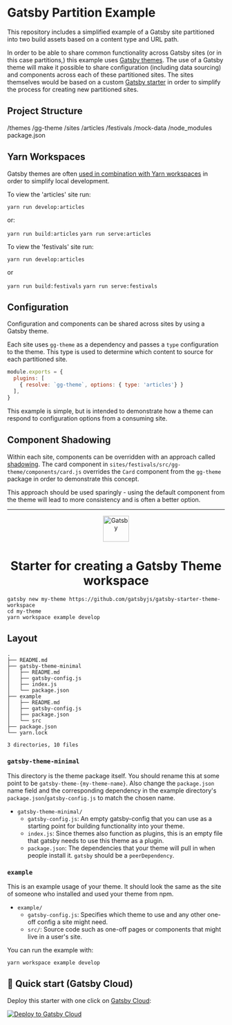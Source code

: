# Gatsby Partition Example

This repository includes a simplified example of a Gatsby site partitioned into
two build assets based on a content type and URL path.

In order to be able to share common functionality across Gatsby sites (or in this case partitions,) this example uses [Gatsby themes](https://www.gatsbyjs.com/docs/themes/). The use of a Gatsby theme will make it possible to share configuration (including data sourcing) and components across each of these partitioned sites. The sites themselves would be based on a custom [Gatsby starter](https://www.gatsbyjs.com/docs/creating-a-starter/) in order to simplify the process for creating new partitioned sites.

## Project Structure

/themes
	/gg-theme
/sites
	/articles
	/festivals
/mock-data
/node_modules
package.json

## Yarn Workspaces

Gatsby themes are often [used in combination with Yarn workspaces](https://www.gatsbyjs.com/blog/2019-05-22-setting-up-yarn-workspaces-for-theme-development/) in order to simplify local development.

To view the 'articles' site run:

`yarn run develop:articles`

or:

`yarn run build:articles`
`yarn run serve:articles`

To view the 'festivals' site run:

`yarn run develop:articles`

or

`yarn run build:festivals`
`yarn run serve:festivals`

## Configuration

Configuration and components can be shared across sites by using a Gatsby theme.

Each site uses `gg-theme` as a dependency and passes a `type` configuration to the theme. 
This type is used to determine which content to source for each partitioned site.

```js
module.exports = {
  plugins: [
    { resolve: `gg-theme`, options: { type: 'articles'} }
  ],
}
```

This example is simple, but is intended to demonstrate how a theme can respond to configuration
options from a consuming site.

## Component Shadowing

Within each site, components can be overridden with an approach called [shadowing](https://www.gatsbyjs.com/blog/2019-04-29-component-shadowing/).
The card component in `sites/festivals/src/gg-theme/components/card.js` overrides the `Card` component from the `gg-theme` package in order to demonstrate this concept.

This approach should be used sparingly - using the default component from the theme
will lead to more consistency and is often a better option.

---

<p align="center">
  <a href="https://www.gatsbyjs.com">
    <img alt="Gatsby" src="https://www.gatsbyjs.com/Gatsby-Monogram.svg" width="60" />
  </a>
</p>
<h1 align="center">
  Starter for creating a Gatsby Theme workspace
</h1>

```shell
gatsby new my-theme https://github.com/gatsbyjs/gatsby-starter-theme-workspace
cd my-theme
yarn workspace example develop
```

## Layout

```text
.
├── README.md
├── gatsby-theme-minimal
│   ├── README.md
│   ├── gatsby-config.js
│   ├── index.js
│   └── package.json
├── example
│   ├── README.md
│   ├── gatsby-config.js
│   ├── package.json
│   └── src
├── package.json
└── yarn.lock

3 directories, 10 files
```

### `gatsby-theme-minimal`

This directory is the theme package itself. You should rename this at
some point to be `gatsby-theme-{my-theme-name}`. Also change the
`package.json` name field and the corresponding dependency in the
example directory's `package.json`/`gatsby-config.js` to match the chosen name.

- `gatsby-theme-minimal/`
  - `gatsby-config.js`: An empty gatsby-config that you can use as a starting point for building functionality into your theme.
  - `index.js`: Since themes also function as plugins, this is an empty file that
    gatsby needs to use this theme as a plugin.
  - `package.json`: The dependencies that your theme will pull in when people install it. `gatsby` should be a `peerDependency`.

### `example`

This is an example usage of your theme. It should look the same as the
site of someone who installed and used your theme from npm.

- `example/`
  - `gatsby-config.js`: Specifies which theme to use and any other one-off config a site might need.
  - `src/`: Source code such as one-off pages or components that might live in
    a user's site.

You can run the example with:

```shell
yarn workspace example develop
```

## 🚀 Quick start (Gatsby Cloud)

Deploy this starter with one click on [Gatsby Cloud](https://www.gatsbyjs.com/cloud/):

[<img src="https://www.gatsbyjs.com/deploynow.svg" alt="Deploy to Gatsby Cloud">](https://www.gatsbyjs.com/dashboard/deploynow?url=https://github.com/gatsbyjs/gatsby-starter-theme-workspace)
